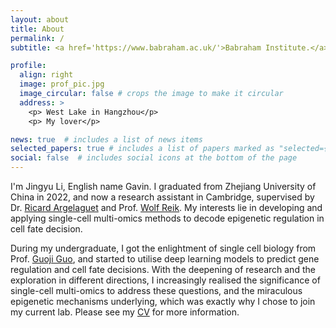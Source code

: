 ```yaml
---
layout: about
title: About
permalink: /
subtitle: <a href='https://www.babraham.ac.uk/'>Babraham Institute.</a> Cambridge.

profile:
  align: right
  image: prof_pic.jpg
  image_circular: false # crops the image to make it circular
  address: >
    <p> West Lake in Hangzhou</p>
    <p> My lover</p>

news: true  # includes a list of news items
selected_papers: true # includes a list of papers marked as "selected={true}"
social: false  # includes social icons at the bottom of the page
---
```


I'm Jingyu Li, English name Gavin. I graduated from Zhejiang University of China in 2022, and now a research assistant in Cambridge, supervised by Dr. [Ricard Argelaguet](https://rargelaguet.github.io/) and Prof. [Wolf Reik](https://www.babraham.ac.uk/our-research/epigenetics/wolf-reik).  My interests lie in developing and applying single-cell multi-omics methods to decode epigenetic regulation in cell fate decision. 

During my undergraduate, I got the enlightment of single cell biology from Prof. [Guoji Guo](https://scholar.google.com/citations?user=TJmA1AMAAAAJ&hl=en), and started to utilise deep learning models to predict gene regulation and cell fate decisions. With the deepening of research and the exploration in different directions, I increasingly realised the significance of single-cell multi-omics to address these questions, and the miraculous epigenetic mechanisms underlying, which was exactly why I chose to join my current lab. Please see my [CV](https://gavin-lijy.github.io/assets/pdf/CV_gavin.pdf) for more information.

